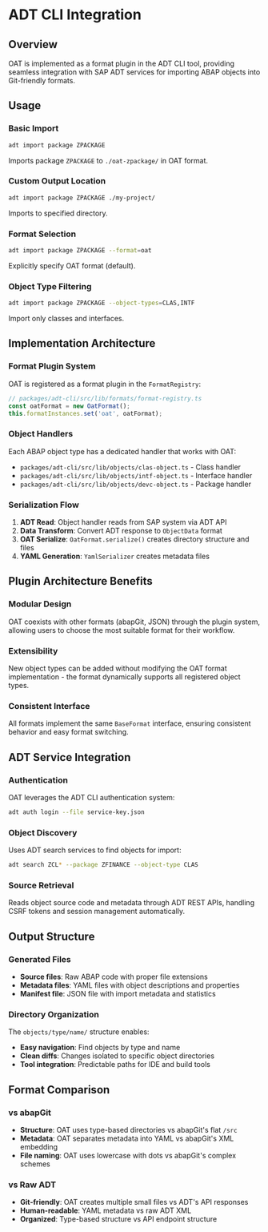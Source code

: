 # ADT CLI Integration

## Overview

OAT is implemented as a format plugin in the ADT CLI tool, providing seamless integration with SAP ADT services for importing ABAP objects into Git-friendly formats.

## Usage

### Basic Import

```bash
adt import package ZPACKAGE
```

Imports package `ZPACKAGE` to `./oat-zpackage/` in OAT format.

### Custom Output Location

```bash
adt import package ZPACKAGE ./my-project/
```

Imports to specified directory.

### Format Selection

```bash
adt import package ZPACKAGE --format=oat
```

Explicitly specify OAT format (default).

### Object Type Filtering

```bash
adt import package ZPACKAGE --object-types=CLAS,INTF
```

Import only classes and interfaces.

## Implementation Architecture

### Format Plugin System

OAT is registered as a format plugin in the `FormatRegistry`:

```typescript
// packages/adt-cli/src/lib/formats/format-registry.ts
const oatFormat = new OatFormat();
this.formatInstances.set('oat', oatFormat);
```

### Object Handlers

Each ABAP object type has a dedicated handler that works with OAT:

- `packages/adt-cli/src/lib/objects/clas-object.ts` - Class handler
- `packages/adt-cli/src/lib/objects/intf-object.ts` - Interface handler
- `packages/adt-cli/src/lib/objects/devc-object.ts` - Package handler

### Serialization Flow

1. **ADT Read**: Object handler reads from SAP system via ADT API
2. **Data Transform**: Convert ADT response to `ObjectData` format
3. **OAT Serialize**: `OatFormat.serialize()` creates directory structure and files
4. **YAML Generation**: `YamlSerializer` creates metadata files

## Plugin Architecture Benefits

### Modular Design

OAT coexists with other formats (abapGit, JSON) through the plugin system, allowing users to choose the most suitable format for their workflow.

### Extensibility

New object types can be added without modifying the OAT format implementation - the format dynamically supports all registered object types.

### Consistent Interface

All formats implement the same `BaseFormat` interface, ensuring consistent behavior and easy format switching.

## ADT Service Integration

### Authentication

OAT leverages the ADT CLI authentication system:

```bash
adt auth login --file service-key.json
```

### Object Discovery

Uses ADT search services to find objects for import:

```bash
adt search ZCL* --package ZFINANCE --object-type CLAS
```

### Source Retrieval

Reads object source code and metadata through ADT REST APIs, handling CSRF tokens and session management automatically.

## Output Structure

### Generated Files

- **Source files**: Raw ABAP code with proper file extensions
- **Metadata files**: YAML files with object descriptions and properties
- **Manifest file**: JSON file with import metadata and statistics

### Directory Organization

The `objects/type/name/` structure enables:

- **Easy navigation**: Find objects by type and name
- **Clean diffs**: Changes isolated to specific object directories
- **Tool integration**: Predictable paths for IDE and build tools

## Format Comparison

### vs abapGit

- **Structure**: OAT uses type-based directories vs abapGit's flat `/src`
- **Metadata**: OAT separates metadata into YAML vs abapGit's XML embedding
- **File naming**: OAT uses lowercase with dots vs abapGit's complex schemes

### vs Raw ADT

- **Git-friendly**: OAT creates multiple small files vs ADT's API responses
- **Human-readable**: YAML metadata vs raw ADT XML
- **Organized**: Type-based structure vs API endpoint structure
